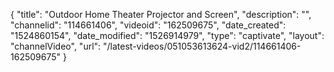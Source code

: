 {
    "title": "Outdoor Home Theater Projector and Screen",
    "description": "",
    "channelid": "114661406",
    "videoid": "162509675",
    "date_created": "1524860154",
    "date_modified": "1526914979",
    "type": "captivate",
    "layout": "channelVideo",
    "url": "\/latest-videos\/051053613624-vid2\/114661406-162509675"
}